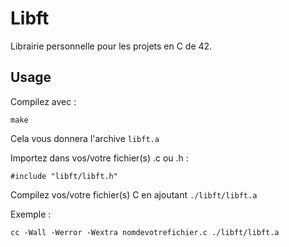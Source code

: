 # Libft

Librairie personnelle pour les projets en C de 42.

## Usage 

Compilez avec :

```make```

Cela vous donnera l'archive `libft.a`

Importez dans vos/votre fichier(s) .c ou .h :

```#include "libft/libft.h"```

Compilez vos/votre fichier(s) C en ajoutant `./libft/libft.a`

Exemple :

```cc -Wall -Werror -Wextra nomdevotrefichier.c ./libft/libft.a```
